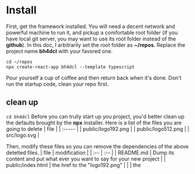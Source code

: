 # Install
First, get the framework installed.
You will need a decent network and powerful machine to run it, and pickup a comfortable root folder (if you have local git server, you may want to use its root folder instead of the **github**). In this doc, I arbitrarily set the root folder as **~/repos**.
Replace the project name **bh4dcl** with your favored one.
```
cd ~/repos
npx create-react-app bh4dcl --template typescript
```

Pour yourself a cup of coffee and then return back when it's done.
Don't run the startup code, clean your repo first.

## clean up
```cd bh4dcl```
Before you can trully start up you project, you'd better clean up the defaults brought by the **npx** installer.
Here is a list of the files you are going to delete
| file               |
| :-----             |
| public/logo192.png |
| public/logo512.png |
| src/logo.svg       |

Then, modify these files so you can remove the dependencies of the above detelted files.
| file                 | modification                                                                                                                                     |
| :--                  | :--                                                                                                                                              |
| README.md            | Dump its content and put what ever you want to say for your new project                                                                          |
| public/index.html    | the <link> href to the "logo192.png"                                                                                                             |
|                      | the <title> content to your favored one.                                                                                                         |
| public/manifest.json | the **short_name**                                                                                                                               |
|                      | the **name**                                                                                                                                     |
|                      | remove the "logo192.png" and "logo512.png" part                                                                                                  |
| src/App.js           | remove the imports of **React** and **logo**                                                                                                     |
|                      | <pre>Dump the ```<header>``` element in the ```<div>```, replace it with "hello" so you will have ```<div className="app">hello</div>```. </pre> |
| src/App.test.js      | Replace **/learn react/** with **/hello/**                                                                                                       |


Now, test see it's still working:
```npm t```
Lucky enough, you will the see a beautiful **green** result.

<img src="../images/test-succeed.png" height="200">

## redux
You may also want to try **redux** (like me), then you can install it by
```bash
# npm
npm install @reduxjs/toolkit
# yarn 
yarn add @reduxjs/toolkit
```

While there is a one-line command and can create your react app and install redux once for all:
```bash
# Redux + TypeScript template
cd ~/repos
npx create-react-app bh4dcl --template redux-typescript
```

Don't clean up the default **clock** slice for now, since you will need it as your own slice's reference later. Or you will endup with jumping back and forth between the redux doc and your code.

